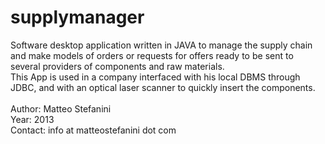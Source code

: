 # supplymanager
Software desktop application written in JAVA to manage the supply chain and make models of orders or requests for offers ready to be sent to several providers of components and raw materials.
<br>This App is used in a company interfaced with his local DBMS through JDBC, and with an optical laser scanner to quickly insert the components.
<br><br>Author: Matteo Stefanini
<br>Year: 2013
<br>Contact: info at matteostefanini dot com
